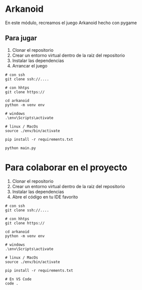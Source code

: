 # Arkanoid

En este módulo, recreamos el juego Arkanoid hecho con pygame

## Para jugar

1. Clonar el repositorio
2. Crear un entorno virtual dentro de la raíz del repositorio
3. Instalar las dependencias
4. Arrancar el juego

```
# con ssh
git clone ssh://....

# con hhtps
git clone https://

cd arkanoid
python -m venv env

# windows
.\env\Scripts\activate

# linux / MacOs
source ./env/bin/activate

pip install -r requirements.txt

python main.py
```

# Para colaborar en el proyecto

1. Clonar el repositorio
2. Crear un entorno virtual dentro de la raíz del repositorio
3. Instalar las dependencias
4. Abre el código en tu IDE favorito

```
# con ssh
git clone ssh://....

# con hhtps
git clone https://

cd arkanoid
python -m venv env

# windows
.\env\Scripts\activate

# linux / MacOs
source ./env/bin/activate

pip install -r requirements.txt

# En VS Code
code . 
```


